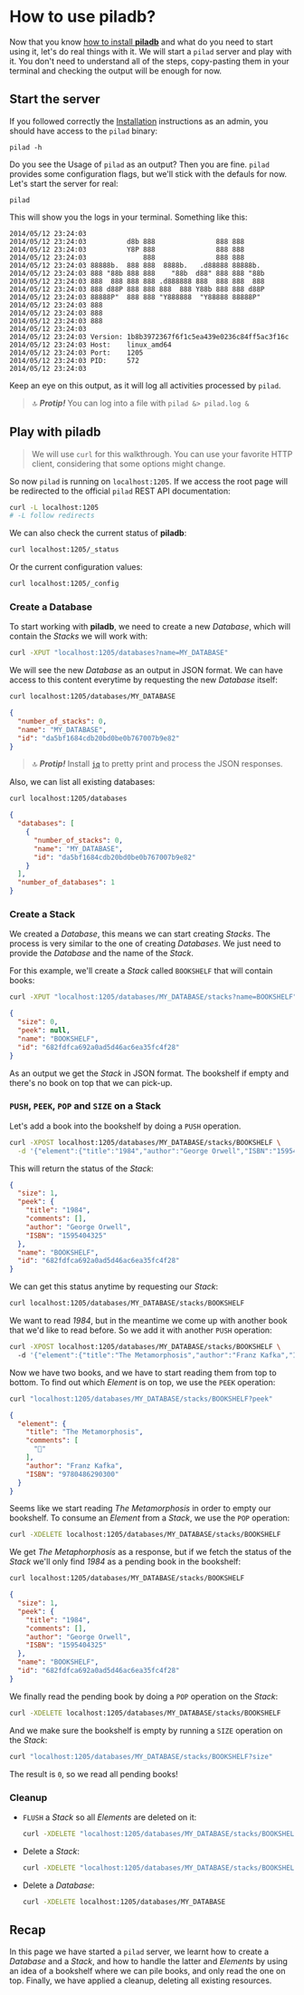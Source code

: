 # How to use piladb?

Now that you know [how to install **piladb**](installation.md) and what do you need to start using it, let's do real things with it. We will start a `pilad` server and play with it. You don't need to understand all of the steps, copy-pasting them in your terminal and checking the output will be enough for now.

## Start the server

If you followed correctly the [Installation](installation.md) instructions as an admin, you should have access to the `pilad` binary:

```
pilad -h
```

Do you see the Usage of `pilad` as an output? Then you are fine. `pilad` provides some configuration flags, but we'll stick with the defauls for now. Let's start the server for real:

```
pilad
```

This will show you the logs in your terminal. Something like this:

```
2014/05/12 23:24:03 
2014/05/12 23:24:03          d8b 888               888 888      
2014/05/12 23:24:03          Y8P 888               888 888      
2014/05/12 23:24:03              888               888 888      
2014/05/12 23:24:03 88888b.  888 888  8888b.   .d88888 88888b.  
2014/05/12 23:24:03 888 "88b 888 888    "88b  d88" 888 888 "88b 
2014/05/12 23:24:03 888  888 888 888 .d888888 888  888 888  888 
2014/05/12 23:24:03 888 d88P 888 888 888  888 Y88b 888 888 d88P 
2014/05/12 23:24:03 88888P"  888 888 "Y888888  "Y88888 88888P"  
2014/05/12 23:24:03 888
2014/05/12 23:24:03 888
2014/05/12 23:24:03 888
2014/05/12 23:24:03 
2014/05/12 23:24:03 Version: 1b8b3972367f6f1c5ea439e0236c84ff5ac3f16c
2014/05/12 23:24:03 Host:    linux_amd64
2014/05/12 23:24:03 Port:    1205
2014/05/12 23:24:03 PID:     572
2014/05/12 23:24:03 
```

Keep an eye on this output, as it will log all activities processed by `pilad`.

> 🔝 **_Protip!_** You can log into a file with `pilad &> pilad.log &`

## Play with piladb

> We will use `curl` for this walkthrough. You can use your favorite HTTP client, considering that some options might change.

So now `pilad` is running on `localhost:1205`. If we access the root page will be redirected to the official `pilad` REST API documentation:

```bash
curl -L localhost:1205
# -L follow redirects
```

We can also check the current status of **piladb**:

```bash
curl localhost:1205/_status
```

Or the current configuration values:

```bash
curl localhost:1205/_config
```

### Create a Database

To start working with **piladb**, we need to create a new _Database_, which  will contain the _Stacks_ we will work with:

```bash
curl -XPUT "localhost:1205/databases?name=MY_DATABASE"
```

We will see the new _Database_ as an output in JSON format. We can have access to this content everytime by requesting the new _Database_ itself:

```bash
curl localhost:1205/databases/MY_DATABASE
```

```json
{
  "number_of_stacks": 0,
  "name": "MY_DATABASE",
  "id": "da5bf1684cdb20bd0be0b767007b9e82"
}
```

> 🔝 **_Protip!_** Install [`jq`](https://stedolan.github.io/jq/) to pretty print and process the JSON responses.

Also, we can list all existing databases:

```bash
curl localhost:1205/databases
```

```json
{
  "databases": [
    {
      "number_of_stacks": 0,
      "name": "MY_DATABASE",
      "id": "da5bf1684cdb20bd0be0b767007b9e82"
    }
  ],
  "number_of_databases": 1
}
```

### Create a Stack

We created a _Database_, this means we can start creating _Stacks_. The process is very similar to the one of creating _Databases_. We just need to provide the _Database_ and the name of the _Stack_.

For this example, we'll create a _Stack_ called `BOOKSHELF` that will contain books:

```bash
curl -XPUT "localhost:1205/databases/MY_DATABASE/stacks?name=BOOKSHELF"
```

```json
{
  "size": 0,
  "peek": null,
  "name": "BOOKSHELF",
  "id": "682fdfca692a0ad5d46ac6ea35fc4f28"
}
```

As an output we get the _Stack_ in JSON format. The bookshelf if empty and there's no book on top that we can pick-up.

### `PUSH`, `PEEK`, `POP` and `SIZE` on a Stack

Let's add a book into the bookshelf by doing a `PUSH` operation.

```bash
curl -XPOST localhost:1205/databases/MY_DATABASE/stacks/BOOKSHELF \
  -d '{"element":{"title":"1984","author":"George Orwell","ISBN":"1595404325","comments":[]}}'
```

This will return the status of the _Stack_:

```json
{
  "size": 1,
  "peek": {
    "title": "1984",
    "comments": [],
    "author": "George Orwell",
    "ISBN": "1595404325"
  },
  "name": "BOOKSHELF",
  "id": "682fdfca692a0ad5d46ac6ea35fc4f28"
}
``` 

We can get this status anytime by requesting our _Stack_:

```bash
curl localhost:1205/databases/MY_DATABASE/stacks/BOOKSHELF
```

We want to read _1984_, but in the meantime we come up with another book that we'd like to read before. So we add it with another `PUSH` operation:

```bash
curl -XPOST localhost:1205/databases/MY_DATABASE/stacks/BOOKSHELF \     
  -d '{"element":{"title":"The Metamorphosis","author":"Franz Kafka","ISBN":"9780486290300","comments":["🐞"]}}'
```

Now we have two books, and we have to start reading them from top to bottom. To find out which _Element_ is on top, we use the `PEEK` operation:

```bash
curl "localhost:1205/databases/MY_DATABASE/stacks/BOOKSHELF?peek"
```

```json
{
  "element": {
    "title": "The Metamorphosis",
    "comments": [
      "🐞"
    ],
    "author": "Franz Kafka",
    "ISBN": "9780486290300"
  }
}
```

Seems like we start reading _The Metamorphosis_ in order to empty our bookshelf. To consume an _Element_ from a _Stack_, we use the `POP` operation:

```bash
curl -XDELETE localhost:1205/databases/MY_DATABASE/stacks/BOOKSHELF
```

We get _The Metaphorphosis_ as a response, but if we fetch the status of the _Stack_ we'll only find _1984_ as a pending book in the bookshelf:

```bash
curl localhost:1205/databases/MY_DATABASE/stacks/BOOKSHELF
```

```json
{
  "size": 1,
  "peek": {
    "title": "1984",
    "comments": [],
    "author": "George Orwell",
    "ISBN": "1595404325"
  },
  "name": "BOOKSHELF",
  "id": "682fdfca692a0ad5d46ac6ea35fc4f28"
}
``` 

We finally read the pending book by doing a `POP` operation on the _Stack_:

```bash
curl -XDELETE localhost:1205/databases/MY_DATABASE/stacks/BOOKSHELF
```

And we make sure the bookshelf is empty by running a `SIZE` operation on the _Stack_:

```bash
curl "localhost:1205/databases/MY_DATABASE/stacks/BOOKSHELF?size"
```

The result is `0`, so we read all pending books!

### Cleanup

* `FLUSH` a _Stack_ so all _Elements_ are deleted on it:

  ```bash
  curl -XDELETE "localhost:1205/databases/MY_DATABASE/stacks/BOOKSHELF?flush"
  ```
* Delete a _Stack_:

  ```bash
  curl -XDELETE "localhost:1205/databases/MY_DATABASE/stacks/BOOKSHELF?full"
  ```
* Delete a _Database_:

  ```bash
  curl -XDELETE localhost:1205/databases/MY_DATABASE
  ```

## Recap

In this page we have started a `pilad` server, we learnt how to create a _Database_ and a _Stack_, and how to handle the latter and _Elements_ by using an idea of a bookshelf where we can pile books, and only read the one on top. Finally, we have applied a cleanup, deleting all existing resources.